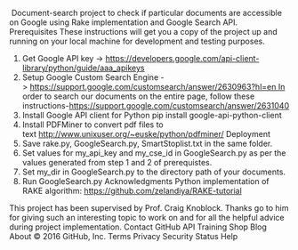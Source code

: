  Document-search project to check if particular documents are accessible on Google using Rake implementation and Google Search API.
 
Prerequisites
These instructions will get you a copy of the project up and running on your local machine for development and testing purposes.

1) Get Google API key -> https://developers.google.com/api-client-library/python/guide/aaa_apikeys
2) Setup Google Custom Search Engine -> https://support.google.com/customsearch/answer/2630963?hl=en In order to search our documents on the entire page, follow these instructions-https://support.google.com/customsearch/answer/2631040
3) Install Google API client for Python pip install google-api-python-client
4) Install PDFMiner to convert pdf files to text http://www.unixuser.org/~euske/python/pdfminer/
Deployment
1) Save rake.py, GoogleSearch.py, SmartStoplist.txt in the same folder.
2) Set values for my_api_key and my_cse_id in GoogleSearch.py as per the values generated from step 1 and 2 of prerequistes.
3) Set my_dir in GoogleSearch.py to the directory path of your documents.
4) Run GoogleSearch.py
Acknowledgments
Python implementation of RAKE algorithm: https://github.com/zelandiya/RAKE-tutorial


This project has been supervised by Prof. Craig Knoblock. Thanks go to him for giving such an interesting topic to work on and for all the helpful advice during project implementation. Contact GitHub API Training Shop Blog About © 2016 GitHub, Inc. Terms Privacy Security Status Help

